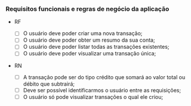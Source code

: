 ### Requisitos funcionais e regras de negócio da aplicação

- RF

  - [ ] O usuário deve poder criar uma nova transação;
  - [ ] O usuário deve poder obter um resumo da sua conta;
  - [ ] O usuário deve poder listar todas as transações existentes;
  - [ ] O usuário deve poder visualizar uma transação única;

- RN
  - [ ] A transação pode ser do tipo crédito que somará ao valor total ou débito que subtrairá;
  - [ ] Deve ser possível identificarmos o usuário entre as requisições;
  - [ ] O usuário só pode visualizar transações o qual ele criou;
